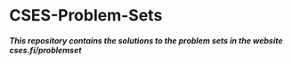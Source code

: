 # CSES-Problem-Sets

##### This repository contains the solutions to the problem sets in the website cses.fi/problemset

